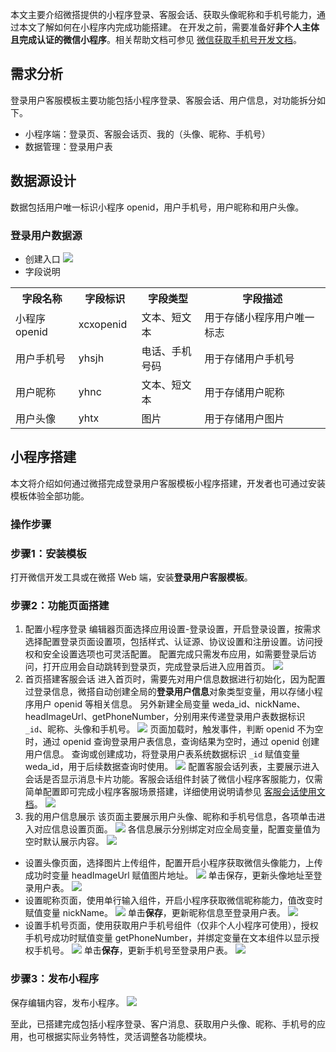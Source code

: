 本文主要介绍微搭提供的小程序登录、客服会话、获取头像昵称和手机号能力，通过本文了解如何在小程序内完成功能搭建。
在开发之前，需要准备好**非个人主体且完成认证的微信小程序**。相关帮助文档可参见 [微信获取手机号开发文档](https://developers.weixin.qq.com/miniprogram/dev/framework/open-ability/getPhoneNumber.html)。
## 需求分析
登录用户客服模板主要功能包括小程序登录、客服会话、用户信息，对功能拆分如下。
- 小程序端：登录页、客服会话页、我的（头像、昵称、手机号）
- 数据管理：登录用户表

## 数据源设计
数据包括用户唯一标识小程序 openid，用户手机号，用户昵称和用户头像。
### 登录用户数据源
- 创建入口
![](https://qcloudimg.tencent-cloud.cn/raw/c3eb1730f23c38e388468a397afd8b9e.png)
- 字段说明
<table>
   <tr>
      <th width="20%" >字段名称</td>
      <th width="20%" >字段标识</td>
      <th width="20%" >字段类型</td>
      <th width="40%" >字段描述</td>
   </tr>
   <tr>
      <td>小程序openid</td>
      <td>	xcxopenid</td>
      <td>	文本、短文本</td>
      <td>用于存储小程序用户唯一标志</td>
   </tr>
   <tr>
      <td>用户手机号	</td>
      <td>yhsjh</td>
      <td>电话、手机号码</td>
      <td>用于存储用户手机号</td>
   </tr>
   <tr>
      <td>用户昵称</td>
      <td>yhnc</td>
      <td>文本、短文本</td>
      <td>用于存储用户昵称</td>
   </tr>
   <tr>
      <td>用户头像</td>
      <td>yhtx</td>
      <td>图片</td>
      <td>用于存储用户图片</td>
   </tr>
</table>

## 小程序搭建
本文将介绍如何通过微搭完成登录用户客服模板小程序搭建，开发者也可通过安装模板体验全部功能。

### 操作步骤
### 步骤1：安装模板
打开微信开发工具或在微搭 Web 端，安装**登录用户客服模板**。

### 步骤2：功能页面搭建
1. 配置小程序登录
编辑器页面选择应用设置-登录设置，开启登录设置，按需求选择配置登录页面设置项，包括样式、认证源、协议设置和注册设置。访问授权和安全设置选项也可灵活配置。
配置完成只需发布应用，如需要登录后访问，打开应用会自动跳转到登录页，完成登录后进入应用首页。
![](https://qcloudimg.tencent-cloud.cn/raw/682dd384c9325320e5644f52e31efde4.png)
2. 首页搭建客服会话
进入首页时，需要先对用户信息数据进行初始化，因为配置过登录信息，微搭自动创建全局的**登录用户信息**对象类型变量，用以存储小程序用户 openid 等相关信息。
另外新建全局变量 weda_id、nickName、headImageUrl、getPhoneNumber，分别用来传递登录用户表数据标识 `_id`、昵称、头像和手机号。
![](https://qcloudimg.tencent-cloud.cn/raw/fdce45e94075973003f45b2bb0ef3b5b.png)
页面加载时，触发事件，判断 openid 不为空时，通过 openid 查询登录用户表信息，查询结果为空时，通过 openid 创建用户信息。
查询或创建成功，将登录用户表系统数据标识 `_id` 赋值变量 weda_id，用于后续数据查询时使用。
![](https://qcloudimg.tencent-cloud.cn/raw/e851ed56ff442b8ff6d2cb252e032f2b.png)
配置客服会话列表，主要展示进入会话是否显示消息卡片功能。客服会话组件封装了微信小程序客服能力，仅需简单配置即可完成小程序客服场景搭建，详细使用说明请参见 [客服会话使用文档](https://docs.cloudbase.net/lowcode/components/wedaUI/src/docs/compsdocs/wxOpen/CustomerService)。
![](https://qcloudimg.tencent-cloud.cn/raw/3e1eb805ae145d3aeae4eb1719c535bc.png)
3. 我的用户信息展示
该页面主要展示用户头像、昵称和手机号信息，各项单击进入对应信息设置页面。
![](https://qcloudimg.tencent-cloud.cn/raw/2bf2f317937443af03c098e74ce8d233.png)
各信息展示分别绑定对应全局变量，配置变量值为空时默认展示内容。
![](https://qcloudimg.tencent-cloud.cn/raw/590065eb9d79f6c8ce78b2a7d6c3b62e.png)
 - 设置头像页面，选择图片上传组件，配置开启小程序获取微信头像能力，上传成功时变量 headImageUrl 赋值图片地址。
![](https://qcloudimg.tencent-cloud.cn/raw/994ba8151c0b11dce5e79d093b26b1ca.png)
单击保存，更新头像地址至登录用户表。
![](https://qcloudimg.tencent-cloud.cn/raw/e9dc6caab554fdbead1e76af52616475.png)
 - 设置昵称页面，使用单行输入组件，开启小程序获取微信昵称能力，值改变时赋值变量 nickName。
![](https://qcloudimg.tencent-cloud.cn/raw/9bb18fb5969334dbc188f9a86e6e88a5.png)
单击**保存**，更新昵称信息至登录用户表。
![](https://qcloudimg.tencent-cloud.cn/raw/300b3665749fed8ba38263c33230c89c.png)
 - 设置手机号页面，使用获取用户手机号组件（仅非个人小程序可使用），授权手机号成功时赋值变量 getPhoneNumber，并绑定变量在文本组件以显示授权手机号。
![](https://qcloudimg.tencent-cloud.cn/raw/fd8765d4402094e9f0148d39e96de290.png)
单击**保存**，更新手机号至登录用户表。
![](https://qcloudimg.tencent-cloud.cn/raw/3be1c05529eb7b991867a59df29de277.png)

### 步骤3：发布小程序
保存编辑内容，发布小程序。
![](https://qcloudimg.tencent-cloud.cn/raw/182071c947c2a303c7f4cf7dfb77ab33.png)

至此，已搭建完成包括小程序登录、客户消息、获取用户头像、昵称、手机号的应用，也可根据实际业务特性，灵活调整各功能模块。

